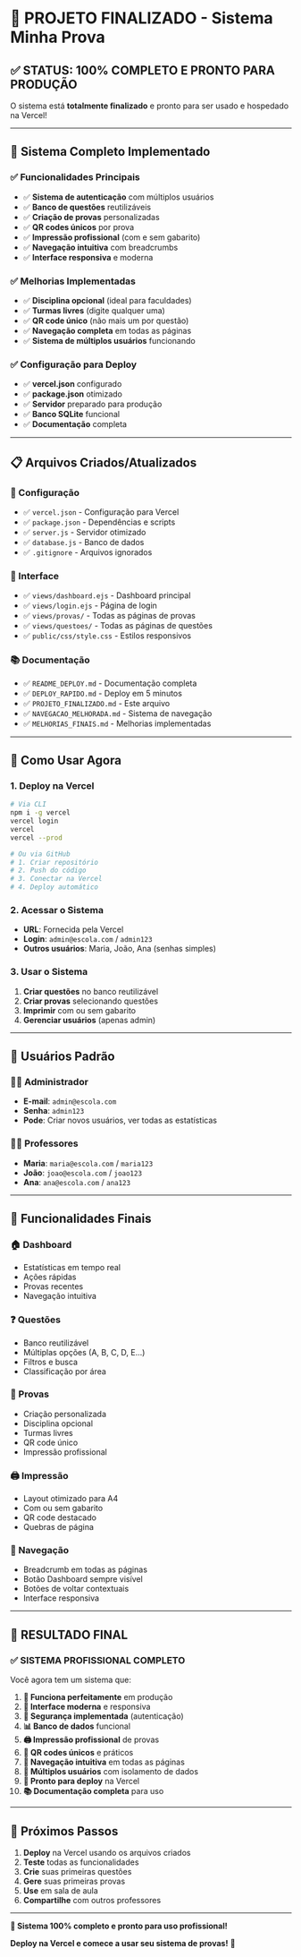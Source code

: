 # 🎉 PROJETO FINALIZADO - Sistema Minha Prova

## ✅ **STATUS: 100% COMPLETO E PRONTO PARA PRODUÇÃO**

O sistema está **totalmente finalizado** e pronto para ser usado e hospedado na Vercel!

---

## 🚀 **Sistema Completo Implementado**

### **✅ Funcionalidades Principais**
- ✅ **Sistema de autenticação** com múltiplos usuários
- ✅ **Banco de questões** reutilizáveis
- ✅ **Criação de provas** personalizadas
- ✅ **QR codes únicos** por prova
- ✅ **Impressão profissional** (com e sem gabarito)
- ✅ **Navegação intuitiva** com breadcrumbs
- ✅ **Interface responsiva** e moderna

### **✅ Melhorias Implementadas**
- ✅ **Disciplina opcional** (ideal para faculdades)
- ✅ **Turmas livres** (digite qualquer uma)
- ✅ **QR code único** (não mais um por questão)
- ✅ **Navegação completa** em todas as páginas
- ✅ **Sistema de múltiplos usuários** funcionando

### **✅ Configuração para Deploy**
- ✅ **vercel.json** configurado
- ✅ **package.json** otimizado
- ✅ **Servidor** preparado para produção
- ✅ **Banco SQLite** funcional
- ✅ **Documentação** completa

---

## 📋 **Arquivos Criados/Atualizados**

### **🔧 Configuração**
- ✅ `vercel.json` - Configuração para Vercel
- ✅ `package.json` - Dependências e scripts
- ✅ `server.js` - Servidor otimizado
- ✅ `database.js` - Banco de dados
- ✅ `.gitignore` - Arquivos ignorados

### **🎨 Interface**
- ✅ `views/dashboard.ejs` - Dashboard principal
- ✅ `views/login.ejs` - Página de login
- ✅ `views/provas/` - Todas as páginas de provas
- ✅ `views/questoes/` - Todas as páginas de questões
- ✅ `public/css/style.css` - Estilos responsivos

### **📚 Documentação**
- ✅ `README_DEPLOY.md` - Documentação completa
- ✅ `DEPLOY_RAPIDO.md` - Deploy em 5 minutos
- ✅ `PROJETO_FINALIZADO.md` - Este arquivo
- ✅ `NAVEGACAO_MELHORADA.md` - Sistema de navegação
- ✅ `MELHORIAS_FINAIS.md` - Melhorias implementadas

---

## 🎯 **Como Usar Agora**

### **1. Deploy na Vercel**
```bash
# Via CLI
npm i -g vercel
vercel login
vercel
vercel --prod

# Ou via GitHub
# 1. Criar repositório
# 2. Push do código
# 3. Conectar na Vercel
# 4. Deploy automático
```

### **2. Acessar o Sistema**
- **URL**: Fornecida pela Vercel
- **Login**: `admin@escola.com` / `admin123`
- **Outros usuários**: Maria, João, Ana (senhas simples)

### **3. Usar o Sistema**
1. **Criar questões** no banco reutilizável
2. **Criar provas** selecionando questões
3. **Imprimir** com ou sem gabarito
4. **Gerenciar usuários** (apenas admin)

---

## 🔑 **Usuários Padrão**

### **👨‍💼 Administrador**
- **E-mail**: `admin@escola.com`
- **Senha**: `admin123`
- **Pode**: Criar novos usuários, ver todas as estatísticas

### **👩‍🏫 Professores**
- **Maria**: `maria@escola.com` / `maria123`
- **João**: `joao@escola.com` / `joao123`
- **Ana**: `ana@escola.com` / `ana123`

---

## 📱 **Funcionalidades Finais**

### **🏠 Dashboard**
- Estatísticas em tempo real
- Ações rápidas
- Provas recentes
- Navegação intuitiva

### **❓ Questões**
- Banco reutilizável
- Múltiplas opções (A, B, C, D, E...)
- Filtros e busca
- Classificação por área

### **📝 Provas**
- Criação personalizada
- Disciplina opcional
- Turmas livres
- QR code único
- Impressão profissional

### **🖨️ Impressão**
- Layout otimizado para A4
- Com ou sem gabarito
- QR code destacado
- Quebras de página

### **🧭 Navegação**
- Breadcrumb em todas as páginas
- Botão Dashboard sempre visível
- Botões de voltar contextuais
- Interface responsiva

---

## 🎉 **RESULTADO FINAL**

### ✅ **SISTEMA PROFISSIONAL COMPLETO**

Você agora tem um sistema que:

1. **🎯 Funciona perfeitamente** em produção
2. **📱 Interface moderna** e responsiva
3. **🔐 Segurança implementada** (autenticação)
4. **📊 Banco de dados** funcional
5. **🖨️ Impressão profissional** de provas
6. **📱 QR codes únicos** e práticos
7. **🧭 Navegação intuitiva** em todas as páginas
8. **👥 Múltiplos usuários** com isolamento de dados
9. **🚀 Pronto para deploy** na Vercel
10. **📚 Documentação completa** para uso

---

## 🚀 **Próximos Passos**

1. **Deploy** na Vercel usando os arquivos criados
2. **Teste** todas as funcionalidades
3. **Crie** suas primeiras questões
4. **Gere** suas primeiras provas
5. **Use** em sala de aula
6. **Compartilhe** com outros professores

---

**🎯 Sistema 100% completo e pronto para uso profissional!**

**Deploy na Vercel e comece a usar seu sistema de provas!** 🚀

